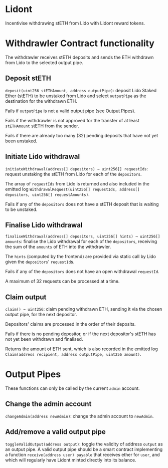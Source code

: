 # Lidont
Incentivise withdrawing stETH from Lido with Lidont reward tokens.

# Withdrawler Contract functionality

The withdrawler receives stETH deposits and sends the ETH withdrawn from Lido to the selected output pipe.

## Deposit stETH
`deposit(uint256 stETHAmount, address outputPipe)`: deposit Lido Staked Ether (stETH) to be unstaked from Lido and select `outputPipe` as the destination for the withdrawn ETH.

Fails if `outputPipe` is not a valid output pipe (see [Output Pipes](#output-pipes)).

Fails if the withdrawler is not approved for the transfer of at least `stETHAmount` stETH from the sender.

Fails if there are already too many (32) pending deposits that have not yet been unstaked.

## Initiate Lido withdrawal
`initiateWithdrawal(address[] depositors) → uint256[] requestIds`: request unstaking the stETH from Lido for each of the `depositors`.

The array of `requestIds` from Lido is returned and also included in the emitted log `WithdrawalRequest(uint256[] requestIds, address[] depositors, uint256[] requestAmounts)`.

Fails if any of the `depositors` does not have a stETH deposit that is waiting to be unstaked.

## Finalise Lido withdrawal
`finaliseWithdrawal(address[] depositors, uint256[] hints) → uint256[] amounts`: finalise the Lido withdrawal for each of the `depositors`, receiving the sum of the `amounts` of ETH into the withdrawler.

The `hints` (computed by the frontend) are provided via static call by Lido given the `depositors`' `requestId`s.

Fails if any of the `depositors` does not have an open withdrawal `requestId`.

A maximum of 32 requests can be processed at a time.

## Claim output
`claim() → uint256`: claim pending withdrawn ETH, sending it via the chosen output pipe, for the next depositor.

Depositors' claims are processed in the order of their deposits.

Fails if there is no pending depositor, or if the next depositor's stETH has not yet been withdrawn and finalised.

Returns the amount of ETH sent, which is also recorded in the emitted log `Claim(address recipient, address outputPipe, uint256 amount)`.

# Output Pipes
These functions can only be called by the current `admin` account.

## Change the admin account
`changeAdmin(address newAdmin)`: change the admin account to `newAdmin`.

## Add/remove a valid output pipe
`toggleValidOutput(address output)`: toggle the validity of address `output` as an output pipe. A valid output pipe should be a smart contract implementing a function `receive(address user) payable` that receives ether for `user`, and which will regularly have Lidont minted directly into its balance.
